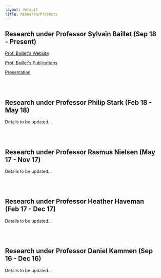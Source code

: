 ```yaml
---
layout: default
title: Research/Projects
---
```


## Research under Professor Sylvain Baillet (Sep 18 - Present)

[Prof. Baillet's Website](https://www.mcgill.ca/bic/research/neurospeed-neural-dynamics-brain-systems-baillet)

[Prof. Baillet's Publications](https://scholar.google.ca/citations?hl=en&user=5GTopjMAAAAJ&view_op=list_works&sortby=pubdate)

[Presentation](https://github.com/yjkweon24/yjkweon24.github.io/raw/master/researchprojects/Jin.pptx)

<br>

<br>

## Research under Professor Philip Stark (Feb 18 - May 18)

Details to be updated...

<br>

<br>

## Research under Professor Rasmus Nielsen (May 17 - Nov 17)

Details to be updated...

<br>

<br>

## Research under Professor Heather Haveman (Feb 17 - Dec 17)

Details to be updated...

<br>

<br>

## Research under Professor Daniel Kammen (Sep 16 - Dec 16)

Details to be updated...
